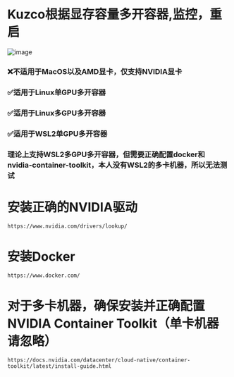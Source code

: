 # Kuzco根据显存容量多开容器,监控，重启
![image](https://github.com/user-attachments/assets/fdc46626-16ca-423e-82a7-21e5e6969d5e)

### ❌️不适用于MacOS以及AMD显卡，仅支持NVIDIA显卡
### ✅️适用于Linux单GPU多开容器 
### ✅️适用于Linux多GPU多开容器 
### ✅️适用于WSL2单GPU多开容器 
### 理论上支持WSL2多GPU多开容器，但需要正确配置docker和nvidia-container-toolkit，本人没有WSL2的多卡机器，所以无法测试

# 安装正确的NVIDIA驱动
`https://www.nvidia.com/drivers/lookup/`
# 安装Docker
`https://www.docker.com/`
# 对于多卡机器，确保安装并正确配置NVIDIA Container Toolkit（单卡机器请忽略）
`https://docs.nvidia.com/datacenter/cloud-native/container-toolkit/latest/install-guide.html`
